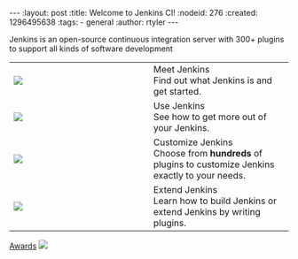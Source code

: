 --- :layout: post :title: Welcome to Jenkins CI! :nodeid: 276 :created: 1296495638 :tags: - general :author: rtyler ---

Jenkins is an open-source continuous integration server with 300+ plugins to support all kinds of software development

<table><colgroup><col style="width: 50%" /><col style="width: 50%" /></colgroup><tbody><tr class="odd"><td><a href="https://wiki.jenkins-ci.org/display/JENKINS/Meet+Jenkins"><img src="/sites/default/files/images/headshot.png" class="logo" /></a></td><td><a href="https://wiki.jenkins-ci.org/display/JENKINS/Meet+Jenkins"></a><div class="title">Meet Jenkins</div><div class="description">Find out what Jenkins is and get started.</div></td></tr><tr class="even"><td><a href="http://wiki.jenkins-ci.org/display/JENKINS/Use+Jenkins"><img src="/images/user.gif" class="logo" /></a></td><td><a href="https://wiki.jenkins-ci.org/display/JENKINS/Use+Jenkins"></a><div class="title">Use Jenkins</div><div class="description">See how to get more out of your Jenkins.</div></td></tr><tr class="odd"><td><a href="https://wiki.jenkins-ci.org/display/JENKINS/Plugins"><img src="/sites/default/files/images/plugin.png" class="logo" /></a></td><td><a href="https://wiki.jenkins-ci.org/display/JENKINS/Plugins"></a><div class="title">Customize Jenkins</div><div class="description">Choose from <strong>hundreds</strong> of plugins to customize Jenkins exactly to your needs.</div></td></tr><tr class="even"><td><a href="https://wiki.jenkins-ci.org/display/JENKINS/Extend+Jenkins"><img src="/images/developer.gif" class="logo" /></a></td><td><a href="https://wiki.jenkins-ci.org/display/JENKINS/Extend+Jenkins"></a><div class="title">Extend Jenkins</div><div class="description">Learn how to build Jenkins or extend Jenkins by writing plugins.</div></td></tr></tbody></table>

[Awards](https://wiki.jenkins-ci.org/display/JENKINS/Awards) ![](/images/award.png)
